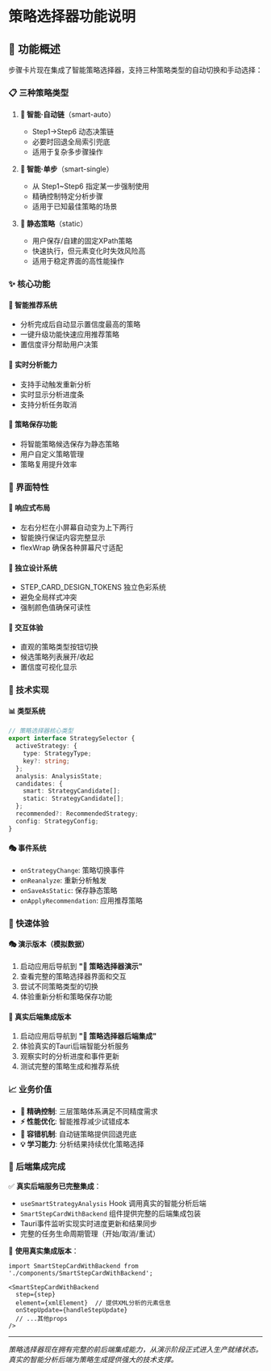 # 策略选择器功能说明

## 🎯 功能概述

步骤卡片现在集成了智能策略选择器，支持三种策略类型的自动切换和手动选择：

### 📋 三种策略类型

1. **🧠 智能·自动链**（smart-auto）
   - Step1→Step6 动态决策链
   - 必要时回退全局索引兜底
   - 适用于复杂多步骤操作

2. **🎯 智能·单步**（smart-single）  
   - 从 Step1~Step6 指定某一步强制使用
   - 精确控制特定分析步骤
   - 适用于已知最佳策略的场景

3. **📌 静态策略**（static）
   - 用户保存/自建的固定XPath策略
   - 快速执行，但元素变化时失效风险高
   - 适用于稳定界面的高性能操作

### ✨ 核心功能

#### 🤖 智能推荐系统
- 分析完成后自动显示置信度最高的策略
- 一键升级功能快速应用推荐策略
- 置信度评分帮助用户决策

#### 🔄 实时分析能力
- 支持手动触发重新分析
- 实时显示分析进度条
- 支持分析任务取消

#### 💾 策略保存功能
- 将智能策略候选保存为静态策略
- 用户自定义策略管理
- 策略复用提升效率

### 🎨 界面特性

#### 🎪 响应式布局
- 左右分栏在小屏幕自动变为上下两行
- 智能换行保证内容完整显示
- flexWrap 确保各种屏幕尺寸适配

#### 🌈 独立设计系统
- STEP_CARD_DESIGN_TOKENS 独立色彩系统
- 避免全局样式冲突
- 强制颜色值确保可读性

#### 📱 交互体验
- 直观的策略类型按钮切换
- 候选策略列表展开/收起
- 置信度可视化显示

### 🔧 技术实现

#### 📊 类型系统
```typescript
// 策略选择器核心类型
export interface StrategySelector {
  activeStrategy: {
    type: StrategyType;
    key?: string;
  };
  analysis: AnalysisState;
  candidates: {
    smart: StrategyCandidate[];
    static: StrategyCandidate[];
  };
  recommended?: RecommendedStrategy;
  config: StrategyConfig;
}
```

#### 🎭 事件系统
- `onStrategyChange`: 策略切换事件
- `onReanalyze`: 重新分析触发
- `onSaveAsStatic`: 保存静态策略
- `onApplyRecommendation`: 应用推荐策略

### 🚀 快速体验

#### 🎭 演示版本（模拟数据）
1. 启动应用后导航到 **"🧠 策略选择器演示"**
2. 查看完整的策略选择器界面和交互
3. 尝试不同策略类型的切换
4. 体验重新分析和策略保存功能

#### 🚀 真实后端集成版本
1. 启动应用后导航到 **"🚀 策略选择器后端集成"**
2. 体验真实的Tauri后端智能分析服务
3. 观察实时的分析进度和事件更新
4. 测试完整的策略生成和推荐系统

### 📈 业务价值

- **🎯 精确控制**: 三层策略体系满足不同精度需求
- **⚡ 性能优化**: 智能推荐减少试错成本  
- **🔄 容错机制**: 自动链策略提供回退兜底
- **💡 学习能力**: 分析结果持续优化策略选择

### 🔗 后端集成完成

✅ **真实后端服务已完整集成**：
- `useSmartStrategyAnalysis` Hook 调用真实的智能分析后端
- `SmartStepCardWithBackend` 组件提供完整的后端集成包装
- Tauri事件监听实现实时进度更新和结果同步
- 完整的任务生命周期管理（开始/取消/重试）

🎯 **使用真实集成版本**：
```tsx
import SmartStepCardWithBackend from './components/SmartStepCardWithBackend';

<SmartStepCardWithBackend
  step={step}
  element={xmlElement}  // 提供XML分析的元素信息
  onStepUpdate={handleStepUpdate}
  // ...其他props
/>
```

---

*策略选择器现在拥有完整的前后端集成能力，从演示阶段正式进入生产就绪状态。真实的智能分析后端为策略生成提供强大的技术支撑。*